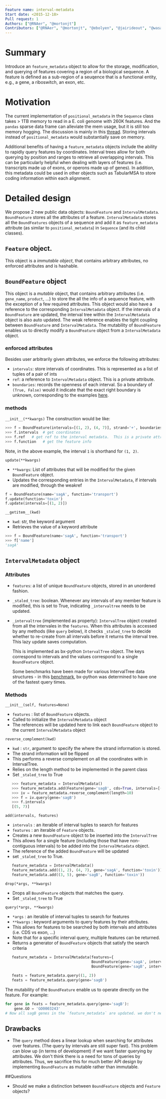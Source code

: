 ```yaml
---
Feature name: interval-metadata
Start date: <2015-12-18>
Pull request: 1
Authors: ["@RNAer", "@mortonjt"]
Contributors: ["@RNAer", "@mortonjt", "@ebolyen", "@jairideout", "@wasade", "@gregcaporaso", "@rob-knight"]
---
```


# Summary

Introduce an `feature_metadata` object to allow for the storage, modification, and querying of features covering a region of a biological sequence. A feature is defined as a sub-region of a seuqence that is a functional entity, e.g., a gene, a riboswitch, an exon, etc.

# Motivation

The current implementation of `positional_metadata` in the `Sequence` class takes > 1TB memory to read in a E. coli genome with 260K features. And the `pandas` sparse data frame can alleviate the mem usage, but it is still too memory hogging. The discussion is mainly in this [thread](https://github.com/biocore/scikit-bio/issues/1159).  Storing intervals instead of `positional_metadata` would substantially save on memory.

Additional benefits of having a `feature_metadata` objects include the ability to rapidly query features by coordinates.  Interval trees allow for both querying by position and ranges to retrieve all overlapping intervals.  This can be particularly helpful when dealing with layers of features (i.e. transcripts made up of exons, or operons made up of genes).  In addition, this metadata could be used in other objects such as TabularMSA to store coding information within each alignment.

# Detailed design

We propose 2 new public data objects: `BoundFeature` and `IntervalMetadata`. `BoundFeature` stores all the attributes of a feature. `IntervalMetadata` stores all the `BoundFeatures` objects of a sequence and add it as `feature_metadata` attribute (as similar to `positional_metadata`) in `Sequence` (and its child classes).

## `Feature` object.
This object is a *immutable object*, that contains arbitrary attributes, no enforced attributes and is hashable.

## `BoundFeature` object
This object is a *mutable* object, that contains arbitrary attributes (i.e. `gene_name`, `product`, ...) to store the all the info of a sequence feature, with the exception of a few required attributes. This object would also have a reference to the corresponding `IntervalMetadata` object. If the intervals of a `BoundFeature` are updated, the interval tree within the `IntervalMetadata` object is also auto updated. The weak reference enables the tight coupling between `BoundFeature` and `IntervalMetadata`. The mutability of `BoundFeature` enables us to directly modify a `BoundFeature` object from a `IntervalMetadata` object.

### enforced attributes
Besides user arbitrarily given attributes, we enforce the following attributes:

* `intervals`: store intervals of coordinates.  This is represented as a list of tuples of a pair of ints
* `ref`: a reference to `IntervalMetadata` object.  This is a private attribute.
* `boundaries`: records the openness of each interval.  So a boundary of `(True, False)` would it indicate that the exact right boundary is unknown, corresponding to the examples [here](ftp://ftp.ebi.ac.uk/pub/databases/embl/doc/FT_current.html#3.4.3).


### methods
`__init__(**kwargs)`
The construction would be like:
```python
>>> f = BoundFeature(intervals=[(1, 2), (4, 7)], strand='+', boundaries=[(True, True), (False, False)], ref=None, gene='sagA', function='toxin')
>>> f.intervals  # get coordinates
>>> f.ref   # get ref to the interval metadata.  This is a private attribute
>>> f.function   # get the feature info
```
Note, in the above example, the interval `1` is shorthand for `(1, 2)`.

`update(**kwargs)`
- `**kwargs`: List of attributes that will be modified for the given `BoundFeature` object.
- Updates the corresponding entries in the `IntervalMetadata`, if intervals are modified, through the weakref

```python
f = BoundFeature(name='sagA', function='transport')
f.update(function='toxin')
f.update(intervals=[(1, 2)])
```

`__getitem__(kwd)`
- `kwd`: str, the keyword argument
- Retrieves the value of a keyword attribute

```python
>>> f = BoundFeature(name='sagA', function='transport')
>>> f['name']
'sagA'
```

## `IntervalMetadata` object
### Attributes
* `features`: a list of unique `BoundFeature` objects, stored in an unordered fashion.
* `_staled_tree`: boolean. Whenever any intervals of any member feature is modified, this is set to True, indicating `_intervaltree` needs to be updated.
* `_intervaltree` (implemented as property): `IntervalTree` object created from all the intervales in the `features`. When this attributes is accessed by any methods (like `query` below), it checks `_staled_tree` to decide whether to re-create from all intervals before it returns the interval tree. This lazy update saves computation.

   This is implemented as bx-python `IntervalTree` object.  The keys correspond to intervals and the values correspond to a single `BoundFeature` object. 

   Some benchmarks have been made for various IntervalTree data structures - in this [benchmark](https://gist.github.com/shoyer/c939325f509d7c027949), bx-python was determined to have one of the fastest query times.

### Methods
`__init__(self, features=None)`
- `features` : list of `BoundFeature` objects.
- Called to initialize the `IntervalMetadata` object
- The references will be updated here to link each `BoundFeature` object to the current `IntervalMetadata` object

`reverse_complement(kwd)`
- `kwd` : `str`, argument to specify the where the strand information is stored.
- The strand information will be flipped
- This performs a reverse complement on all the coordinates with in IntervalTree.
- Relies on the length method to be implemented in the parent class 
- Set `_staled_tree` to True

```python
   >>> feature_metadata = IntervalMetadata()
   >>> feature_metadata.add(Feature(gene='sagB', cds=True, intervals=[(3, 5)])
   >>> iv = feature_metadata.reverse_complement(length=10)
   >>> f = iv.query(gene='sagB')
   >>> f.intervals
   [(5, 7)]
```

`add(intervals, features)`
- `intervals` : an iterable of interval tuples to search for features
- `features` : an iterable of `Feature` objects.
- Creates a new `BoundFeature` object to be inserted into the `IntervalTree`
- This allows for a single feature (including those that have non-contiguous intervals) to be added into the `IntervalMetadata` object.
- The reference of the added `BoundFeature` will be updated
- set `_staled_tree` to True.
```python
   feature_metadata = IntervalMetadata()
   feature_metadata.add((1, 2), (4, 7), gene='sagA', function='toxin'))
   feature_metadata.add((3, 5), gene='sagB', function='toxin'))
```

`drop(*args, **kwargs)`
- Drops all `BoundFeature` objects that matches the query.
- Set `_staled_tree` to True

`query(*args, **kwargs)`
- `*args` : an iterable of interval tuples to search for features
- `**kwargs` : keyword arguments to query features by their attributes.
- This allows for features to be searched by both intervals and attributes (i.e. CDS vs exon, ...)
- Note that for a specific interval query, multiple features can be returned.
- Returns a generator of `BoundFeature` objects that satisfy the search criteria

```python
   feature_metadata = IntervalMetadata(features={
                                       BoundFeature(gene='sagA', intervals=[(0, 2), (4, 7)]),
                                       BoundFeature(gene='sagB', intervals=[(3, 5)]}))
 
   feats = feature_metadata.query((1, 2))
   feats = feature_metadata.query(gene='sagB')
```

The mutability of the `BoundFeature` enable us to operate directly on the feature. For example:
```python
for gene in feats = feature_metadata.query(gene='sagB'):
    gene.GO = 'GO0003243'
# Now all sagB genes in the `feature_metadata` are updated. we don't need to interject the updated genes back into `feature_metadata` like we do for the previouly proposed imutable implementation.
```

## Drawbacks
- The `query` method does a linear lookup when searching for attributes over features. (The query by intervals are still super fast). This problem can blow up (in terms of development) if we want faster querying by attributes. We don't think there is a need for tons of queries by attributes. Thus, we sacrifice this for much better API design by implementing `BoundFeature` as mutable rather than immutable.

##Questions
- Should we make a distinction between `BoundFeature` objects and `Feature` objects?

